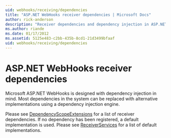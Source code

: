 ```yaml
---
uid: webhooks/receiving/dependencies
title: "ASP.NET WebHooks receiver dependencies | Microsoft Docs"
author: rick-anderson
description: "Receiver dependencies and dependency injection in ASP.NET WebHooks."
ms.author: riande
ms.date: 01/17/2012
ms.assetid: 5125e483-c2bb-435b-8cd1-21d3499bfaaf
uid: webhooks/receiving/dependencies
---
```

# ASP.NET WebHooks receiver dependencies

Microsoft ASP.NET WebHooks is designed with dependency injection in mind. Most dependencies in the system can be replaced with alternative implementations using a dependency injection engine.

Please see [DependencyScopeExtensions](https://github.com/aspnet/AspNetWebHooks/blob/master/src/Microsoft.AspNet.WebHooks.Receivers/Extensions/DependencyScopeExtensions.cs) for a list of receiver dependencies. If no dependency has been registered, a default implementation is used. Please see [ReceiverServices](https://github.com/aspnet/aspnetWebHooks/blob/master/src/Microsoft.AspNet.WebHooks.Receivers/Services/ReceiverServices.cs) for a list of default implementations.
